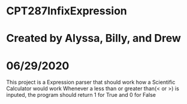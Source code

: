 # CPT287InfixExpression
# Created by Alyssa, Billy, and Drew
# 06/29/2020


 This project is a Expression parser that should work how a Scientific Calculator would work
 Whenever a less than or greater than(< or >) is inputed, the program should return 1 for True and 0 for False
